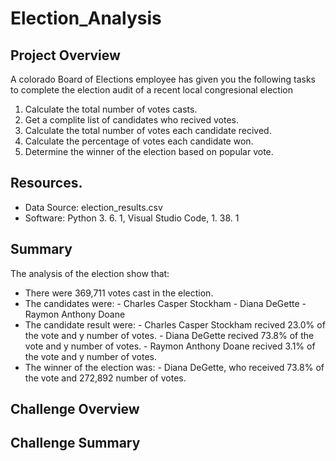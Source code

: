 # Election_Analysis

## Project Overview
A colorado Board of Elections employee has given you the following tasks to complete the election audit of a recent local congresional election

1. Calculate the total number of votes casts.
2. Get a complite list of candidates who recived votes.
3. Calculate the total number of votes each candidate recived.
4. Calculate the percentage of votes each candidate won.
5. Determine the winner of the election based on popular vote.

## Resources.
- Data Source: election_results.csv
- Software: Python 3. 6. 1, Visual Studio Code, 1. 38. 1

## Summary
The analysis of the election show that:
- There were 369,711 votes cast in the election.
- The candidates were:
      - Charles Casper Stockham
      - Diana DeGette
      - Raymon Anthony Doane
- The candidate result were:
      - Charles Casper Stockham recived 23.0% of the vote and y number of votes.
      - Diana DeGette recived 73.8% of the vote and y number of votes.
      - Raymon Anthony Doane recived 3.1% of the vote and y number of votes.
- The winner of the election was:
      - Diana DeGette, who received 73.8% of the vote and 272,892 number of votes.

## Challenge Overview

## Challenge Summary
     
